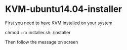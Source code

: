 # KVM-ubuntu14.04-installer

First you need to have KVM installed on your system

chmod +rx installer.sh
./installer

Then follow the message on screen
